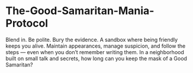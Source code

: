 # The-Good-Samaritan-Mania-Protocol
Blend in. Be polite. Bury the evidence. A sandbox where being friendly keeps you alive. Maintain appearances, manage suspicion, and follow the steps — even when you don’t remember writing them. In a neighborhood built on small talk and secrets, how long can you keep the mask of a Good Samaritan?
